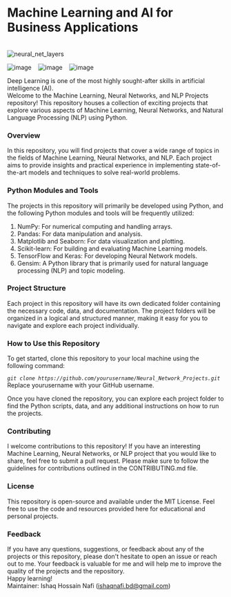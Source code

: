 # Machine Learning and AI for Business Applications

 <br/> ![neural_net_layers](https://github.com/Moh-Nafi/Neural_Network_Projects/assets/133475571/dc617c75-c08a-4c99-85be-40ccb680b422)


![image](https://github.com/Moh-Nafi/Neural_Network_Projects/assets/133475571/65963975-d467-4424-b98f-aec70b1cf450)&nbsp;&nbsp;&nbsp;&nbsp;![image](https://github.com/Moh-Nafi/Neural_Network_Projects/assets/133475571/f59493f4-cdb8-4c37-8e49-5e1ba651721d)&nbsp;&nbsp;&nbsp;&nbsp;![image](https://github.com/Moh-Nafi/Neural_Network_Projects/assets/133475571/3f16ac14-51e2-4eb5-a025-8f297c5991b0)
 
Deep Learning is one of the most highly sought-after skills in artificial intelligence (AI).<br/>
Welcome to the Machine Learning, Neural Networks, and NLP Projects repository! This repository houses a collection of exciting projects that explore various aspects of Machine Learning, Neural Networks, and Natural Language Processing (NLP) using Python.<br/>
### Overview
In this repository, you will find projects that cover a wide range of topics in the fields of Machine Learning, Neural Networks, and NLP. Each project aims to provide insights and practical experience in implementing state-of-the-art models and techniques to solve real-world problems.
<br/>
### Python Modules and Tools
The projects in this repository will primarily be developed using Python, and the following Python modules and tools will be frequently utilized:

1. NumPy: For numerical computing and handling arrays.
2. Pandas: For data manipulation and analysis.
3. Matplotlib and Seaborn: For data visualization and plotting.
4. Scikit-learn: For building and evaluating Machine Learning models.
5. TensorFlow and Keras: For developing Neural Network models.
6. Gensim: A Python library that is primarily used for natural language processing (NLP) and topic modeling.<br/>

### Project Structure
Each project in this repository will have its own dedicated folder containing the necessary code, data, and documentation. The project folders will be organized in a logical and structured manner, making it easy for you to navigate and explore each project individually.<br/>

### How to Use this Repository
To get started, clone this repository to your local machine using the following command:

*`git clone https://github.com/yourusername/Neural_Network_Projects.git`* <br/>
Replace yourusername with your GitHub username.

Once you have cloned the repository, you can explore each project folder to find the Python scripts, data, and any additional instructions on how to run the projects.<br/>
### Contributing
I welcome contributions to this repository! If you have an interesting Machine Learning, Neural Networks, or NLP project that you would like to share, feel free to submit a pull request. Please make sure to follow the guidelines for contributions outlined in the CONTRIBUTING.md file.<br/>
### License
This repository is open-source and available under the MIT License. Feel free to use the code and resources provided here for educational and personal projects.<br/>
### Feedback
If you have any questions, suggestions, or feedback about any of the projects or this repository, please don't hesitate to open an issue or reach out to me. Your feedback is valuable for me and will help me to improve the quality of the projects and the repository.<br/>
Happy learning!<br/>
Maintainer: Ishaq Hossain Nafi (ishaqnafi.bd@gmail.com)
